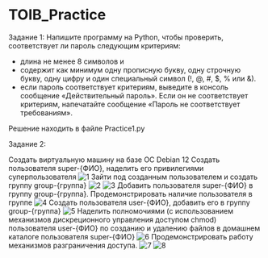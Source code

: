 # TOIB_Practice

Задание 1:
Напишите программу на Python, чтобы проверить, соответствует ли пароль следующим критериям:

* длина не менее 8 символов и
* содержит как минимум одну прописную букву, одну строчную букву, одну цифру и один специальный символ (!, @, #, $, % или &).
* если пароль соответствует критериям, выведите в консоль сообщение «Действительный пароль». Если он не соответствует критериям, напечатайте сообщение «Пароль не соответствует требованиям».

Решение находить в файле Practice1.py


Задание 2:

Создать виртуальную машину на базе ОС Debian 12
Создать пользователя super-{ФИО}, наделить его привилегиями суперпользователя
![1](1.jpg)
Зайти под созданным пользователем и создать группу group-{группа}
![2](2.jpg)
![3](3.jpg)
Добавить пользователя super-{ФИО} в группу group-{группа}. Продемонстрировать наличие пользователя в группе
![4](4.jpg)
Создать пользователя user-{ФИО}, добавить его в группу group-{группа}
![5](5.jpg)
Наделить полномочиями (с использованием механизмов дискреционного управления доступом chmod) пользователя user-{ФИО} по созданию и удалению файлов в домашнем каталоге пользователя super-{ФИО}
![6](6.jpg)
Продемонстрировать работу механизмов разграничения доступа.
![7](7.jpg)
![8](8.jpg)
